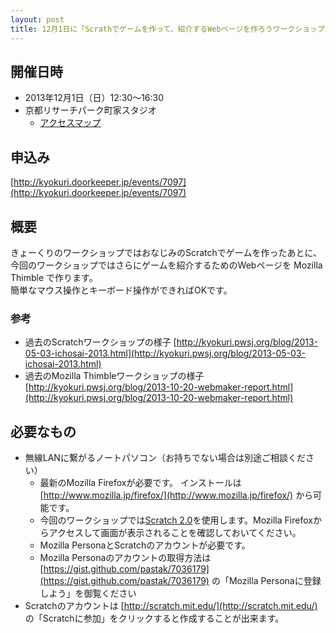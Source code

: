 ```yaml
---
layout: post
title: 12月1日に「Scrathでゲームを作って、紹介するWebページを作ろうワークショップ」を開催します
---
```


## 開催日時

- 2013年12月1日（日）12:30〜16:30
- 京都リサーチパーク町家スタジオ
    - [アクセスマップ](http://www.krp.co.jp/machiya/access.html)

## 申込み

[http://kyokuri.doorkeeper.jp/events/7097](http://kyokuri.doorkeeper.jp/events/7097)

## 概要

きょーくりのワークショップではおなじみのScratchでゲームを作ったあとに、今回のワークショップではさらにゲームを紹介するためのWebページを Mozilla Thimble で作ります。  
簡単なマウス操作とキーボード操作ができればOKです。  

### 参考

- 過去のScratchワークショップの様子 [http://kyokuri.pwsj.org/blog/2013-05-03-ichosai-2013.html](http://kyokuri.pwsj.org/blog/2013-05-03-ichosai-2013.html)
- 過去のMozilla Thimbleワークショップの様子 [http://kyokuri.pwsj.org/blog/2013-10-20-webmaker-report.html](http://kyokuri.pwsj.org/blog/2013-10-20-webmaker-report.html)

## 必要なもの

- 無線LANに繋がるノートパソコン（お持ちでない場合は別途ご相談ください）
    - 最新のMozilla Firefoxが必要です。 インストールは [http://www.mozilla.jp/firefox/](http://www.mozilla.jp/firefox/) から可能です。
    - 今回のワークショップでは[Scratch 2.0](http://scratch.mit.edu/projects/editor/)を使用します。Mozilla Firefoxからアクセスして画面が表示されることを確認しておいてください。
    - Mozilla PersonaとScratchのアカウントが必要です。
    - Mozilla Personaのアカウントの取得方法は [https://gist.github.com/pastak/7036179](https://gist.github.com/pastak/7036179) の「Mozilla Personaに登録しよう」を御覧ください
- Scratchのアカウントは [http://scratch.mit.edu/](http://scratch.mit.edu/) の「Scratchに参加」をクリックすると作成することが出来ます。

